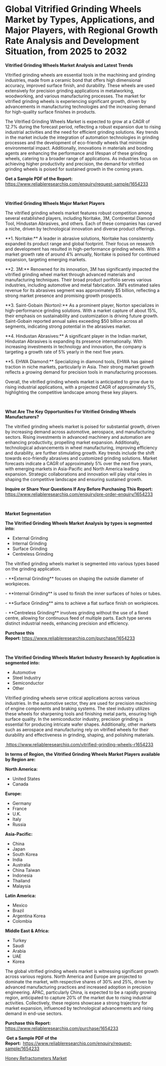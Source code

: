 <p><h1>Global Vitrified Grinding Wheels Market by Types, Applications, and Major Players, with Regional Growth Rate Analysis and Development Situation, from 2025 to 2032</h1></p><p><strong>Vitrified Grinding Wheels Market Analysis and Latest Trends</strong></p>
<p><p>Vitrified grinding wheels are essential tools in the machining and grinding industries, made from a ceramic bond that offers high dimensional accuracy, improved surface finish, and durability. These wheels are used extensively for precision grinding applications in metalworking, woodworking, and various manufacturing processes. The market for vitrified grinding wheels is experiencing significant growth, driven by advancements in manufacturing technologies and the increasing demand for high-quality surface finishes in products.</p><p>The Vitrified Grinding Wheels Market is expected to grow at a CAGR of 12.7% during the forecast period, reflecting a robust expansion due to rising industrial activities and the need for efficient grinding solutions. Key trends in the market include the integration of automation technologies in grinding processes and the development of eco-friendly wheels that minimize environmental impact. Additionally, innovations in materials and bonding agents are enhancing the performance and lifespan of these grinding wheels, catering to a broader range of applications. As industries focus on achieving higher productivity and precision, the demand for vitrified grinding wheels is poised for sustained growth in the coming years.</p></p>
<p><strong>Get a Sample PDF of the Report:&nbsp;</strong> <a href="https://www.reliableresearchiq.com/enquiry/request-sample/1654233?utm_campaign=1835&utm_medium=2&utm_source=Github&utm_content=ia&utm_term=11042025&utm_id=vitrified-grinding-wheels">https://www.reliableresearchiq.com/enquiry/request-sample/1654233</a></p>
<p>&nbsp;</p>
<p><strong>Vitrified Grinding Wheels Major Market Players</strong></p>
<p><p>The vitrified grinding wheels market features robust competition among several established players, including Noritake, 3M, Continental Diamond Tool, Hindustan Abrasives, and others. Each of these companies has carved a niche, driven by technological innovation and diverse product offerings.</p><p>**1. Noritake:** A leader in abrasive solutions, Noritake has consistently expanded its product range and global footprint. Their focus on research and development has resulted in high-performance grinding wheels. With a market growth rate of around 4% annually, Noritake is poised for continued expansion, targeting emerging markets.</p><p>**2. 3M:** Renowned for its innovation, 3M has significantly impacted the vitrified grinding wheel market through advanced materials and manufacturing techniques. Their broad product portfolio serves various industries, including automotive and metal fabrication. 3M’s estimated sales revenue for its abrasives segment was approximately $5 billion, reflecting a strong market presence and promising growth prospects.</p><p>**3. Saint-Gobain (Norton):** As a prominent player, Norton specializes in high-performance grinding solutions. With a market capture of about 15%, their emphasis on sustainability and customization is driving future growth. Saint-Gobain reported annual sales exceeding $50 billion across all segments, indicating strong potential in the abrasives market.</p><p>**4. Hindustan Abrasives:** A significant player in the Indian market, Hindustan Abrasives is expanding its presence internationally. With increasing investments in technology and innovation, the company is targeting a growth rate of 5% yearly in the next five years.</p><p>**5. EHWA Diamond:** Specializing in diamond tools, EHWA has gained traction in niche markets, particularly in Asia. Their strong market growth reflects a growing demand for precision tools in manufacturing processes.</p><p>Overall, the vitrified grinding wheels market is anticipated to grow due to rising industrial applications, with a projected CAGR of approximately 5%, highlighting the competitive landscape among these key players.</p></p>
<p>&nbsp;</p>
<p><strong>What Are The Key Opportunities For Vitrified Grinding Wheels Manufacturers?</strong></p>
<p><p>The vitrified grinding wheels market is poised for substantial growth, driven by increasing demand across automotive, aerospace, and manufacturing sectors. Rising investments in advanced machinery and automation are enhancing productivity, propelling market expansion. Additionally, technological advancements in wheel manufacturing, improving efficiency and durability, are further stimulating growth. Key trends include the shift towards eco-friendly abrasives and customized grinding solutions. Market forecasts indicate a CAGR of approximately 5% over the next five years, with emerging markets in Asia-Pacific and North America leading expansion. Strategic collaborations and innovation will play vital roles in shaping the competitive landscape and ensuring sustained growth.</p></p>
<p><strong>Inquire or Share Your Questions If Any Before Purchasing This Report:</strong> <a href="https://www.reliableresearchiq.com/enquiry/pre-order-enquiry/1654233?utm_campaign=1835&utm_medium=2&utm_source=Github&utm_content=ia&utm_term=11042025&utm_id=vitrified-grinding-wheels">https://www.reliableresearchiq.com/enquiry/pre-order-enquiry/1654233</a></p>
<p>&nbsp;</p>
<p><strong>Market Segmentation</strong></p>
<p><strong>The Vitrified Grinding Wheels Market Analysis by types is segmented into:</strong></p>
<p><ul><li>External Grinding</li><li>Internal Grinding</li><li>Surface Grinding</li><li>Centreless Grinding</li></ul></p>
<p><p>The vitrified grinding wheels market is segmented into various types based on the grinding application. </p><p>- **External Grinding** focuses on shaping the outside diameter of workpieces. </p><p>- **Internal Grinding** is used to finish the inner surfaces of holes or tubes. </p><p>- **Surface Grinding** aims to achieve a flat surface finish on workpieces. </p><p>- **Centreless Grinding** involves grinding without the use of a fixed centre, allowing for continuous feed of multiple parts. Each type serves distinct industrial needs, enhancing precision and efficiency.</p></p>
<p><strong>Purchase this Report:&nbsp;</strong><a href="https://www.reliableresearchiq.com/purchase/1654233?utm_campaign=1835&utm_medium=2&utm_source=Github&utm_content=ia&utm_term=11042025&utm_id=vitrified-grinding-wheels">https://www.reliableresearchiq.com/purchase/1654233</a></p>
<p>&nbsp;</p>
<p><strong>The Vitrified Grinding Wheels Market Industry Research by Application is segmented into:</strong></p>
<p><ul><li>Automotive</li><li>Steel Industry</li><li>Semiconductor</li><li>Other</li></ul></p>
<p><p>Vitrified grinding wheels serve critical applications across various industries. In the automotive sector, they are used for precision machining of engine components and braking systems. The steel industry utilizes these wheels for sharpening tools and finishing metal parts, ensuring high surface quality. In the semiconductor industry, precision grinding is essential for producing intricate wafer shapes. Additionally, other markets such as aerospace and manufacturing rely on vitrified wheels for their durability and effectiveness in grinding, shaping, and polishing materials.</p></p>
<p><a href="https://www.reliableresearchiq.com/vitrified-grinding-wheels-r1654233?utm_campaign=1835&utm_medium=2&utm_source=Github&utm_content=ia&utm_term=11042025&utm_id=vitrified-grinding-wheels">&nbsp;https://www.reliableresearchiq.com/vitrified-grinding-wheels-r1654233</a></p>
<p><strong>In terms of Region, the Vitrified Grinding Wheels Market Players available by Region are:</strong></p>
<p>
    <p> <strong> North America: </strong>
        <ul>
            <li>United States</li>
            <li>Canada</li>
        </ul>
        </p> 
    <p> <strong> Europe: </strong>
        <ul>
            <li>Germany</li>
            <li>France</li>
            <li>U.K.</li>
            <li>Italy</li>
            <li>Russia</li>
        </ul>
        </p> 
    <p> <strong> Asia-Pacific: </strong>
        <ul>
            <li>China</li>
            <li>Japan</li>
            <li>South Korea</li>
            <li>India</li>
            <li>Australia</li>
            <li>China Taiwan</li>
            <li>Indonesia</li>
            <li>Thailand</li>
            <li>Malaysia</li>
        </ul>
        </p> 
    <p> <strong> Latin America: </strong>
        <ul>
            <li>Mexico</li>
            <li>Brazil</li>
            <li>Argentina Korea</li>
            <li>Colombia</li>
        </ul>
        </p> 
    <p> <strong> Middle East & Africa: </strong>
        <ul>
            <li>Turkey</li>
            <li>Saudi</li>
            <li>Arabia</li>
            <li>UAE</li>
            <li>Korea</li>
        </ul>
    </p>
    </p>
<p><p>The global vitrified grinding wheels market is witnessing significant growth across various regions. North America and Europe are projected to dominate the market, with respective shares of 30% and 25%, driven by advanced manufacturing practices and increased adoption in precision engineering. APAC, particularly China, is expected to be a rapidly growing region, anticipated to capture 20% of the market due to rising industrial activities. Collectively, these regions showcase a strong trajectory for market expansion, influenced by technological advancements and rising demand in end-use sectors.</p></p>
<p><strong>Purchase this Report: </strong><a href="https://www.reliableresearchiq.com/purchase/1654233?utm_campaign=1835&utm_medium=2&utm_source=Github&utm_content=ia&utm_term=11042025&utm_id=vitrified-grinding-wheels">https://www.reliableresearchiq.com/purchase/1654233</a></p>
<p>&nbsp;<strong>Get a Sample PDF of the Report:&nbsp;&nbsp;</strong><a href="https://www.reliableresearchiq.com/enquiry/request-sample/1654233?utm_campaign=1835&utm_medium=2&utm_source=Github&utm_content=ia&utm_term=11042025&utm_id=vitrified-grinding-wheels">https://www.reliableresearchiq.com/enquiry/request-sample/1654233</a></p>
<p><strong></strong></p>
<p><p><a href="https://github.com/yosenadhler/Market-Research-Report-List-1/blob/main/honey-refractometers-market.md?utm_campaign=1835&utm_medium=2&utm_source=Github&utm_content=ia&utm_term=11042025&utm_id=vitrified-grinding-wheels">Honey Refractometers Market</a></p></p>